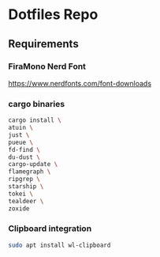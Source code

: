 # Dotfiles Repo


## Requirements


### FiraMono Nerd Font
https://www.nerdfonts.com/font-downloads

### cargo binaries
```bash
cargo install \
atuin \
just \
pueue \
fd-find \
du-dust \
cargo-update \
flamegraph \
ripgrep \
starship \
tokei \
tealdeer \
zoxide
```

### Clipboard integration
```bash
sudo apt install wl-clipboard
```
